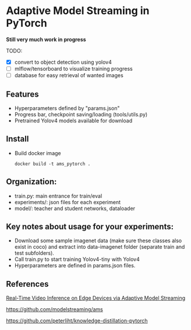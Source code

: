 # Adaptive Model Streaming in PyTorch

**Still very much work in progress**

TODO:
- [x] convert to object detection using yolov4
- [ ] mlflow/tensorboard to visualize training progress
- [ ] database for easy retrieval of wanted images

## Features

* Hyperparameters defined by "params.json"
* Progress bar, checkpoint saving/loading (tools/utils.py)
* Pretrained Yolov4 models available for download


## Install

* Build docker image
  ```
  docker build -t ams_pytorch .
  ```


## Organization:

* train.py: main entrance for train/eval
* experiments/: json files for each experiment
* model/: teacher and student networks, dataloader 


## Key notes about usage for your experiments:

* Download some sample imagenet data (make sure these classes also exist in coco) and extract into data-imagenet folder (separate train and test subfolders).
* Call train.py to start training Yolov4-tiny with Yolov4
* Hyperparameters are defined in params.json files.


## References

[Real-Time Video Inference on Edge Devices via
Adaptive Model Streaming](https://arxiv.org/abs/2006.06628)

https://github.com/modelstreaming/ams

https://github.com/peterliht/knowledge-distillation-pytorch
